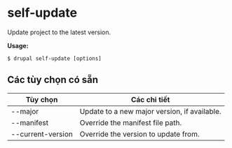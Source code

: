 # self-update
Update project to the latest version.

**Usage:**
```
$ drupal self-update [options]
```

## Các tùy chọn có sẵn
Tùy chọn | Các chi tiết
-------|-------------
--major | Update to a new major version, if available.
--manifest | Override the manifest file path.
--current-version | Override the version to update from.
